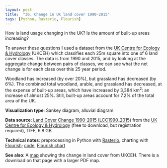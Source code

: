 ```yaml
---
layout: post
title:  "30. Change in UK land cover 1990-2015"
tags: [Python, Rasterio, Flourish]
---
```


How is land usage changing in the UK? Is the amount of built-up areas increasing?

To answer these questions I used a dataset from the [UK Centre for Ecology & Hydrology](https://www.ceh.ac.uk/) (UKCEH) which classifies each 25m square into one of 6 land cover classes. The data is from 1990 and 2015, and by looking at the aggregate change between pairs of classes, we can see what the net change is for each class over this 25 year period.

<div class="flourish-embed flourish-sankey" data-src="visualisation/3156786" data-url="https://flo.uri.sh/visualisation/3156786/embed"><script src="https://public.flourish.studio/resources/embed.js"></script></div>

Woodland has increased (by over 20%), but grassland has decreased (by 6%). The combined total woodland, arable, and grassland has decreased, at the expense of built-up areas, which have increased by 3,384 km<sup>2</sup>: an increase of almost 25%. Still, built-up areas account for 7.2% of the total area of the UK.

**Visualization type**: Sankey diagram, alluvial diagram

**Data source**: [Land Cover Change 1990-2015 (LCC1990_2015)](https://www.ceh.ac.uk/services/land-cover-change-1990-2015) from the [UK Centre for Ecology & Hydrology](https://www.ceh.ac.uk/) (free to download, but registration required), TIFF, 6.8 GB

**Technical notes**: preprocessing in Python with [Rasterio](https://rasterio.readthedocs.io/en/latest/), charting with [Flourish](https://flourish.studio/); [code](https://github.com/tomwhite/datavision-code/tree/master/30-land-cover), [Flourish chart](https://public.flourish.studio/visualisation/3156786/?utm_source=showcase&utm_campaign=visualisation/3156786)

**See also**: A [map](https://www.ceh.ac.uk/services/land-cover-change-1990-2015) showing the change in land cover from UKCEH. There is a download on that page with a larger PDF map.